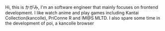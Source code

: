 Hi, this is かがみ, I'm an software engineer that mainly focuses on frontend development. I like watch anime and play games including Kantai Collection(kancolle), PriConne R and IM@S MLTD. I also spare some time in the development of poi, a kancolle browser
